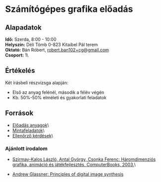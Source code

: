 # Számítógépes grafika előadás

## Alapadatok
**Idő:** Szerda, 8:00 - 10:00\
**Helyszín:** Déli Tömb 0-823 Kitaibel Pál terem\
**Oktató:** Bán Róbert, <robert.ban102+cg@gmail.com>\
**Csoport:** 1\

## Értékelés
Két írásbeli részvizsga alapján:
  - Első az anyag felénél, második a félév végén
  - Kb. 50%-50% elméleti és gyakorlati feladatok

## Források

- [Előadás anyagok](http://cg.elte.hu/index.php/grafika-bsc-eloadas-anyagok/)\
- [Mintafeladatok](http://cg.elte.hu/~robi/eloadas/2022-osz/Grafika_feladatok.pdf)\
- [Ellenőrző kérdések](http://cg.elte.hu/~bsc_cg/EA/RegiFelevek/)\

### Ajánlott irodalom
- [Szirmay-Kalos László, Antal György, Csonka Ferenc:
Háromdimenziós grafika, animáció és játékfejlesztés,
ComputerBooks, 2003.](https://cg.iit.bme.hu/~szirmay/3Dgraf.pdf)\

- [Andrew Glassner: Principles of digital image synthesis](realtimerendering.com/Principles_of_Digital_Image_Synthesis_v1.0.1.pdf)